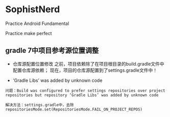 # SophistNerd
Practice Android Fundamental 

Practice make perfect



## gradle 7中项目参考源位置调整
- 仓库源配置位置修改
之前，项目依赖除了在项目根目录的build.gradle文件中配置仓库源依赖；
现在，项目的仓库源配置到了settings.gradle文件中！
  
- ‘Gradle Libs’ was added by unknown code
  
```text
问题：Build was configured to prefer settings repositories over project repositories but repository ‘Gradle Libs’ was added by unknown code

解决方法：settings.gradle中，去除repositoriesMode.set(RepositoriesMode.FAIL_ON_PROJECT_REPOS)
```